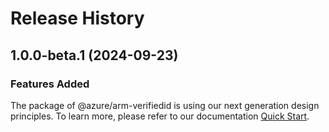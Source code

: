 # Release History
    
## 1.0.0-beta.1 (2024-09-23)

### Features Added

The package of @azure/arm-verifiedid is using our next generation design principles. To learn more, please refer to our documentation [Quick Start](https://aka.ms/azsdk/js/mgmt/quickstart).
